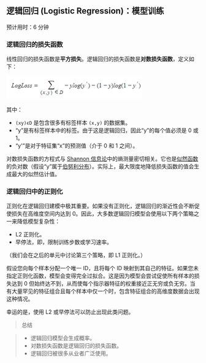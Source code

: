 ## 逻辑回归 (Logistic Regression)：模型训练

预计用时：6 分钟

### 逻辑回归的损失函数

线性回归的损失函数是**平方损失**。逻辑回归的损失函数是**对数损失函数**，定义如下：

![loss function][p-loss-1]

其中：

- `(xy)ϵD` 是包含很多有标签样本 `(x,y)` 的数据集。
- “y”是有标签样本中的标签。由于这是逻辑回归，因此“y”的每个值必须是 0 或 1。
- “y'”是对于特征集“x”的预测值（介于 0 和 1 之间）。

对数损失函数的方程式与 [Shannon 信息论][wiki-entropy]中的熵测量密切相关。它也是[似然函数][wiki-likehood]的负对数（假设“y”属于[伯努利分布][wiki-bernoulli]）。实际上，最大限度地降低损失函数的值会生成最大的似然估计值。

### 逻辑回归中的正则化

正则化在逻辑回归建模中极其重要。如果没有正则化，逻辑回归的渐近性会不断促使损失在高维度空间内达到 0。因此，大多数逻辑回归模型会使用以下两个策略之一来降低模型复杂性：

- L2 正则化。
- 早停法，即，限制训练步数或学习速率。

（我们会在之后的单元中讨论第三个策略，即 L1 正则化。）

假设您向每个样本分配一个唯一 ID，且将每个 ID 映射到其自己的特征。如果您未指定正则化函数，模型会变得完全过拟合。这是因为模型会尝试促使所有样本的损失达到 0 但始终达不到，从而使每个指示器特征的权重接近正无穷或负无穷。当有大量罕见的特征组合且每个样本中仅一个时，包含特征组合的高维度数据会出现这种情况。

幸运的是，使用 L2 或早停法可以防止出现此类问题。

> 总结

> - 逻辑回归模型会生成概率。
> - 对数损失函数是逻辑回归的损失函数。
> - 逻辑回归被很多从业者广泛使用。

[p-loss-1]: ../image/11-B-loss-1.png
[wiki-entropy]: https://wikipedia.org/wiki/Entropy_(information_theory)
[wiki-likehood]: https://wikipedia.org/wiki/Likelihood_function
[wiki-bernoulli]: https://wikipedia.org/wiki/Bernoulli_distribution